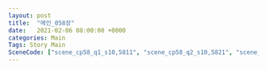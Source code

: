 ```yaml
---
layout: post
title:  "메인_058장"
date:   2021-02-06 08:00:00 +0000
categories: Main
Tags: Story Main
SceneCode: ["scene_cp58_q1_s10,5811", "scene_cp58_q2_s10,5821", "scene_cp58_q3_s10,5831", "scene_cp58_q3_s20,5832", "scene_cp58_q4_s10,5841", "scene_cp58_q4_s30,5842"]
---
```

